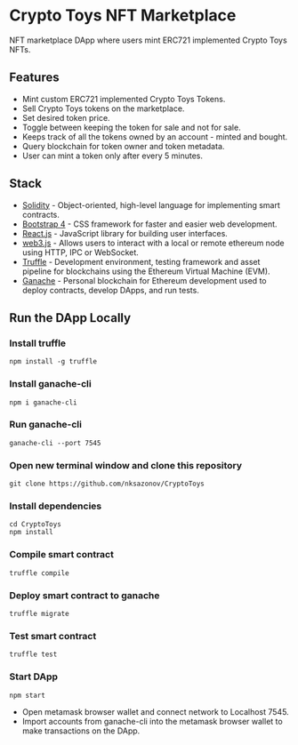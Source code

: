 # Crypto Toys NFT Marketplace

NFT marketplace DApp where users mint ERC721 implemented Crypto Toys NFTs.

## Features

- Mint custom ERC721 implemented Crypto Toys Tokens.
- Sell Crypto Toys tokens on the marketplace.
- Set desired token price.
- Toggle between keeping the token for sale and not for sale.
- Keeps track of all the tokens owned by an account - minted and bought.
- Query blockchain for token owner and token metadata.
- User can mint a token only after every 5 minutes.

## Stack

- [Solidity](https://docs.soliditylang.org/en/v0.7.6/) - Object-oriented, high-level language for implementing smart contracts.
- [Bootstrap 4](https://getbootstrap.com/) - CSS framework for faster and easier web development.
- [React.js](https://reactjs.org/) - JavaScript library for building user interfaces.
- [web3.js](https://web3js.readthedocs.io/en/v1.3.4/) - Allows users to interact with a local or remote ethereum node using HTTP, IPC or WebSocket.
- [Truffle](https://www.trufflesuite.com/truffle) - Development environment, testing framework and asset pipeline for blockchains using the Ethereum Virtual Machine (EVM).
- [Ganache](https://www.trufflesuite.com/ganache) - Personal blockchain for Ethereum development used to deploy contracts, develop DApps, and run tests.

## Run the DApp Locally

### Install truffle

```shell
npm install -g truffle
```

### Install ganache-cli

```shell
npm i ganache-cli
```

### Run ganache-cli

```shell
ganache-cli --port 7545
```

### Open new terminal window and clone this repository

```shell
git clone https://github.com/nksazonov/CryptoToys
```

### Install dependencies

```shell
cd CryptoToys
npm install
```

### Compile smart contract

```shell
truffle compile
```

### Deploy smart contract to ganache

```shell
truffle migrate
```

### Test smart contract

```shell
truffle test
```

### Start DApp

```shell
npm start
```

- Open metamask browser wallet and connect network to Localhost 7545.
- Import accounts from ganache-cli into the metamask browser wallet to make transactions on the DApp.
